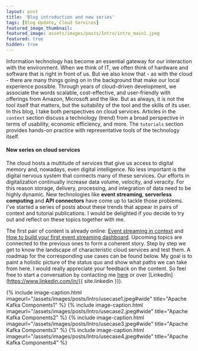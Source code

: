 ```yaml
---
layout: post
title: 'Blog introduction and new series'
tags: [Blog Update, Cloud Services]
featured_image_thumbnail:  
featured_image: assets/images/posts/Intro/intro_main1.jpeg
featured: true
hidden: true
---
```


Information technology has become an essential gateway for our interaction with the environment. When we think of IT, we often think of hardware and software that is right in front of us. But we also know that - as with the cloud - there are many things going on in the background that make our local experience possible. Through years of cloud-driven development, we associate the words scalable, cost-effective, and user-friendly with offerings from Amazon, Microsoft and the like. But as always, it is not the tool itself that matters, but the suitability of the tool and the skills of its user. In this blog, I take both perspectives on cloud services. Articles in the `context` section discuss a technology (trend) from a broad perspective in terms of usability, economic efficiency, and more. The `tutorials` section provides hands-on practice with representative tools of the technology itself.


#### New series on cloud services
The cloud hosts a multitude of services that give us access to digital memory and, nowadays, even digital intelligence. No less important is the digital nervous system that connects many of these services. Our efforts in digitalization continually increase data volume, velocity, and veracity. For this reason storage, delivery, processing, and integration of data need to be highly dynamic. New technologies like **event streaming**, **serverless computing** and **API connectors** have come up to tackle those problems. I've started a series of posts about these trends that appear in pairs of context and tutorial publications. I would be delighted if you decide to try out and reflect on these topics together with me. 

The first pair of content is already online: [Event streaming in context](https://simon.richebaecher.org/event-streaming-context) and [How to build your first event streaming dashboard](https://simon.richebaecher.org/streaming-dashboard-tutorial). Upcoming topics are connected to the previous ones to form a coherent story. Step by step we get to know the landscape of characteristic cloud services and test them. A roadmap for the corresponding use cases can be found below. My goal is to paint a holistic picture of the status quo and show what paths we can take from here. I would really appreciate your feedback on the content. So feel free to start a conversation by contacting me [here](https://simon.richebaecher.org/contact) or over [LinkedIn](https://www.linkedin.com/in/{{ site.linkedin }}). 

{% include image-caption.html imageurl="/assets/images/posts/Intro/usecase1.jpeg#wide" title="Apache Kafka Components1" %}
{% include image-caption.html imageurl="/assets/images/posts/Intro/usecase2.jpeg#wide" title="Apache Kafka Components2" %}
{% include image-caption.html imageurl="/assets/images/posts/Intro/usecase3.jpeg#wide" title="Apache Kafka Components3" %}
{% include image-caption.html imageurl="/assets/images/posts/Intro/usecase4.jpeg#wide" title="Apache Kafka Components4" %}